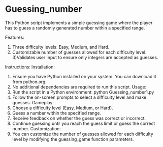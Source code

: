 # Guessing_number
This Python script implements a simple guessing game where the player has to guess a randomly generated number within a specified range.

Features:
1) Three difficulty levels: Easy, Medium, and Hard.
2) Customizable number of guesses allowed for each difficulty level.
3)Validates user input to ensure only integers are accepted as guesses.

Instructions:
 Installation:
  1) Ensure you have Python installed on your system. You can download it from python.org.
  2) No additional dependencies are required to run this script.
 Usage:
  1) Run the script in a Python environment:
     python Guessing_number1.py
  2) Follow the on-screen prompts to select a difficulty level and make guesses.
 Gameplay:
  1) Choose a difficulty level (Easy, Medium, or Hard).
  2) Guess a number within the specified range.
  3) Receive feedback on whether the guess was correct or incorrect.
  4) Continue guessing until you reach the guess limit or guess the correct number.
 Customization:
 1) You can customize the number of guesses allowed for each difficulty level by modifying the guessing_game function parameters.
